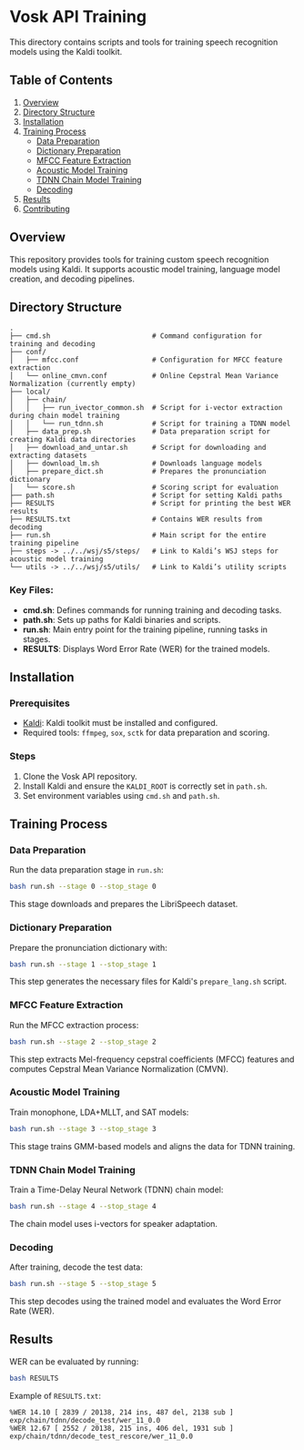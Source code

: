 # Vosk API Training

This directory contains scripts and tools for training speech recognition models using the Kaldi toolkit.

## Table of Contents

1. [Overview](#overview)
2. [Directory Structure](#directory-structure)
3. [Installation](#installation)
4. [Training Process](#training-process)
    - [Data Preparation](#data-preparation)
    - [Dictionary Preparation](#dictionary-preparation)
    - [MFCC Feature Extraction](#mfcc-feature-extraction)
    - [Acoustic Model Training](#acoustic-model-training)
    - [TDNN Chain Model Training](#tdnn-chain-model-training)
    - [Decoding](#decoding)
5. [Results](#results)
6. [Contributing](#contributing)

## Overview

This repository provides tools for training custom speech recognition models using Kaldi. It supports acoustic model training, language model creation, and decoding pipelines.

## Directory Structure

```plaintext
.
├── cmd.sh                         # Command configuration for training and decoding
├── conf/
│   ├── mfcc.conf                  # Configuration for MFCC feature extraction
│   └── online_cmvn.conf           # Online Cepstral Mean Variance Normalization (currently empty)
├── local/
│   ├── chain/
│   │   ├── run_ivector_common.sh  # Script for i-vector extraction during chain model training
│   │   └── run_tdnn.sh            # Script for training a TDNN model
│   ├── data_prep.sh               # Data preparation script for creating Kaldi data directories
│   ├── download_and_untar.sh      # Script for downloading and extracting datasets
│   ├── download_lm.sh             # Downloads language models
│   ├── prepare_dict.sh            # Prepares the pronunciation dictionary
│   └── score.sh                   # Scoring script for evaluation
├── path.sh                        # Script for setting Kaldi paths
├── RESULTS                        # Script for printing the best WER results
├── RESULTS.txt                    # Contains WER results from decoding
├── run.sh                         # Main script for the entire training pipeline
├── steps -> ../../wsj/s5/steps/   # Link to Kaldi’s WSJ steps for acoustic model training
└── utils -> ../../wsj/s5/utils/   # Link to Kaldi’s utility scripts
```

### Key Files:
- **cmd.sh**: Defines commands for running training and decoding tasks.
- **path.sh**: Sets up paths for Kaldi binaries and scripts.
- **run.sh**: Main entry point for the training pipeline, running tasks in stages.
- **RESULTS**: Displays Word Error Rate (WER) for the trained models.

## Installation

### Prerequisites
- [Kaldi](https://github.com/kaldi-asr/kaldi): Kaldi toolkit must be installed and configured.
- Required tools: `ffmpeg`, `sox`, `sctk` for data preparation and scoring.

### Steps
1. Clone the Vosk API repository.
2. Install Kaldi and ensure the `KALDI_ROOT` is correctly set in `path.sh`.
3. Set environment variables using `cmd.sh` and `path.sh`.

## Training Process

### Data Preparation
Run the data preparation stage in `run.sh`:
```bash
bash run.sh --stage 0 --stop_stage 0
```
This stage downloads and prepares the LibriSpeech dataset.

### Dictionary Preparation
Prepare the pronunciation dictionary with:
```bash
bash run.sh --stage 1 --stop_stage 1
```
This step generates the necessary files for Kaldi's `prepare_lang.sh` script.

### MFCC Feature Extraction
Run the MFCC extraction process:
```bash
bash run.sh --stage 2 --stop_stage 2
```
This step extracts Mel-frequency cepstral coefficients (MFCC) features and computes Cepstral Mean Variance Normalization (CMVN).

### Acoustic Model Training
Train monophone, LDA+MLLT, and SAT models:
```bash
bash run.sh --stage 3 --stop_stage 3
```
This stage trains GMM-based models and aligns the data for TDNN training.

### TDNN Chain Model Training
Train a Time-Delay Neural Network (TDNN) chain model:
```bash
bash run.sh --stage 4 --stop_stage 4
```
The chain model uses i-vectors for speaker adaptation.

### Decoding
After training, decode the test data:
```bash
bash run.sh --stage 5 --stop_stage 5
```
This step decodes using the trained model and evaluates the Word Error Rate (WER).

## Results

WER can be evaluated by running:
```bash
bash RESULTS
```
Example of `RESULTS.txt`:
```plaintext
%WER 14.10 [ 2839 / 20138, 214 ins, 487 del, 2138 sub ] exp/chain/tdnn/decode_test/wer_11_0.0
%WER 12.67 [ 2552 / 20138, 215 ins, 406 del, 1931 sub ] exp/chain/tdnn/decode_test_rescore/wer_11_0.0
```